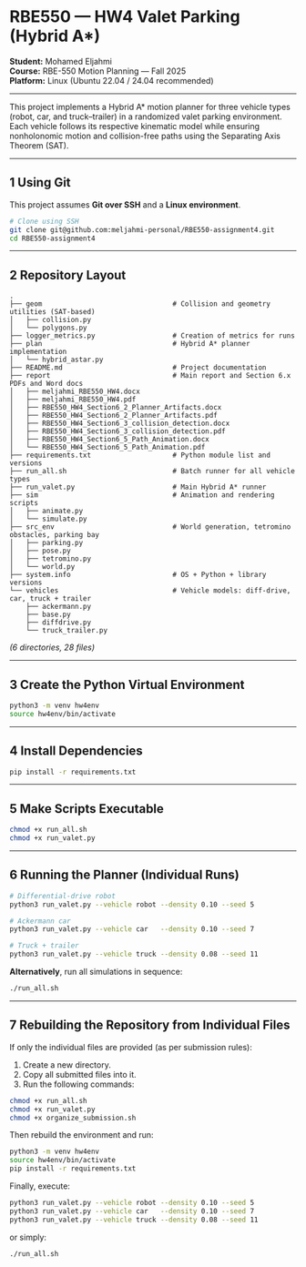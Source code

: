 # RBE550 — HW4 Valet Parking (Hybrid A*)

**Student:** Mohamed Eljahmi  
**Course:** RBE-550 Motion Planning — Fall 2025  
**Platform:** Linux (Ubuntu 22.04 / 24.04 recommended)

---

This project implements a Hybrid A* motion planner for three vehicle types (robot, car, and truck–trailer)
in a randomized valet parking environment. Each vehicle follows its respective kinematic model while
ensuring nonholonomic motion and collision-free paths using the Separating Axis Theorem (SAT).

---

## 1  Using Git

This project assumes **Git over SSH** and a **Linux environment**.

```bash
# Clone using SSH
git clone git@github.com:meljahmi-personal/RBE550-assignment4.git
cd RBE550-assignment4
```

---

## 2  Repository Layout

```
.
├── geom                                # Collision and geometry utilities (SAT-based)
│   ├── collision.py
│   └── polygons.py
├── logger_metrics.py                   # Creation of metrics for runs
├── plan                                # Hybrid A* planner implementation
│   └── hybrid_astar.py
├── README.md                           # Project documentation
├── report                              # Main report and Section 6.x PDFs and Word docs
│   ├── meljahmi_RBE550_HW4.docx
│   ├── meljahmi_RBE550_HW4.pdf
│   ├── RBE550_HW4_Section6_2_Planner_Artifacts.docx
│   ├── RBE550_HW4_Section6_2_Planner_Artifacts.pdf
│   ├── RBE550_HW4_Section6_3_collision_detection.docx
│   ├── RBE550_HW4_Section6_3_collision_detection.pdf
│   ├── RBE550_HW4_Section6_5_Path_Animation.docx
│   └── RBE550_HW4_Section6_5_Path_Animation.pdf
├── requirements.txt                    # Python module list and versions
├── run_all.sh                          # Batch runner for all vehicle types
├── run_valet.py                        # Main Hybrid A* runner
├── sim                                 # Animation and rendering scripts
│   ├── animate.py
│   └── simulate.py
├── src_env                             # World generation, tetromino obstacles, parking bay
│   ├── parking.py
│   ├── pose.py
│   ├── tetromino.py
│   └── world.py
├── system.info                         # OS + Python + library versions
└── vehicles                            # Vehicle models: diff-drive, car, truck + trailer
    ├── ackermann.py
    ├── base.py
    ├── diffdrive.py
    └── truck_trailer.py
```

*(6 directories, 28 files)*

---

## 3  Create the Python Virtual Environment

```bash
python3 -m venv hw4env
source hw4env/bin/activate
```

---

## 4  Install Dependencies

```bash
pip install -r requirements.txt
```

---

## 5  Make Scripts Executable

```bash
chmod +x run_all.sh
chmod +x run_valet.py
```

---

## 6  Running the Planner (Individual Runs)

```bash
# Differential-drive robot
python3 run_valet.py --vehicle robot --density 0.10 --seed 5

# Ackermann car
python3 run_valet.py --vehicle car   --density 0.10 --seed 7

# Truck + trailer
python3 run_valet.py --vehicle truck --density 0.08 --seed 11
```

**Alternatively**, run all simulations in sequence:

```bash
./run_all.sh
```

---

## 7  Rebuilding the Repository from Individual Files

If only the individual files are provided (as per submission rules):

1. Create a new directory.  
2. Copy all submitted files into it.  
3. Run the following commands:

```bash
chmod +x run_all.sh
chmod +x run_valet.py
chmod +x organize_submission.sh
```

Then rebuild the environment and run:

```bash
python3 -m venv hw4env
source hw4env/bin/activate
pip install -r requirements.txt
```

Finally, execute:

```bash
python3 run_valet.py --vehicle robot --density 0.10 --seed 5
python3 run_valet.py --vehicle car   --density 0.10 --seed 7
python3 run_valet.py --vehicle truck --density 0.08 --seed 11
```

or simply:

```bash
./run_all.sh
```
